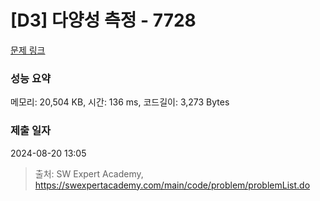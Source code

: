 # [D3] 다양성 측정 - 7728 

[문제 링크](https://swexpertacademy.com/main/code/problem/problemDetail.do?contestProbId=AWq40NEKLyADFARG) 

### 성능 요약

메모리: 20,504 KB, 시간: 136 ms, 코드길이: 3,273 Bytes

### 제출 일자

2024-08-20 13:05



> 출처: SW Expert Academy, https://swexpertacademy.com/main/code/problem/problemList.do
